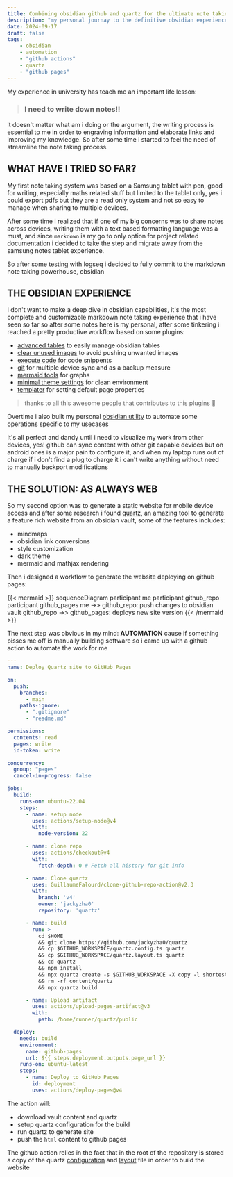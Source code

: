```yaml
---
title: Combining obsidian github and quartz for the ultimate note taking experience
description: "my personal journay to the definitive obsidian experience"
date: 2024-09-17
draft: false
tags:
    - obsidian
    - automation
    - "github actions"
    - quartz
    - "github pages"
---
```


My experience in university has teach me an important life lesson:

> ### I need to write down notes!!

it doesn't matter what am i doing or the argument, the writing process is essential to me in order to engraving information and elaborate links and improving my knowledge. So after some time i started to feel the need of streamline the note taking process.

## WHAT HAVE I TRIED SO FAR?

My first note taking system was based on a Samsung tablet with pen, good for writing, especially maths related stuff but limited to the tablet only, yes i could export pdfs but they are a read only system and not so easy to manage when sharing to multiple devices.

After some time i realized that if one of my big concerns was to share notes across devices, writing them with a text based formatting language was a must, and since `markdown` is my go to only option for project related documentation i decided to take the step and migrate away from the samsung notes tablet experience.

So after some testing with logseq i decided to fully commit to the markdown note taking powerhouse, obsidian

## THE OBSIDIAN EXPERIENCE

I don't want to make a deep dive in obsidian capabilities, it's the most complete and customizable markdown note taking experience that i have seen so far so after some notes here is my personal, after some tinkering i reached a pretty productive workflow based on some plugins:

- [advanced tables](https://github.com/tgrosinger/advanced-tables-obsidian) to easily manage obsidian tables
- [clear unused images](https://github.com/ozntel/oz-clear-unused-images-obsidian) to avoid pushing unwanted images
- [execute code](https://github.com/twibiral/obsidian-execute-code) for code snippents
- [git](https://github.com/Vinzent03/obsidian-git) for multiple device sync and as a backup measure
- [mermaid tools](https://github.com/dartungar/obsidian-mermaid) for graphs
- [minimal theme settings](https://github.com/kepano/obsidian-minimal) for clean environment
- [templater](https://github.com/SilentVoid13/Templater) for setting default page properties

> thanks to all this awesome people that contributes to this plugins 🙏

Overtime i also built my personal [obsidian utility](https://github.com/carnivuth/scripts/blob/main/bin/obsidian_manage.sh) to automate some operations specific to my usecases

It's all perfect and dandy until i need to visualize my work from other devices, yes! github can sync content with other git capable devices but on android ones is a major pain to configure it, and when my laptop runs out of charge if i don't find a plug to charge it i can't write anything without need to manually backport modifications

## THE SOLUTION: AS ALWAYS WEB

So my second option was to generate a static website for mobile device access and after some research i found [quartz](https://quartz.jzhao.xyz/), an amazing tool to generate a feature rich website from an obsidian vault, some of the features includes:

- mindmaps
- obsidian link conversions
- style customization
- dark theme
- mermaid and mathjax rendering

Then i designed a workflow to generate the website deploying on github pages:

{{< mermaid >}}
sequenceDiagram
participant me
participant github_repo
participant github_pages
me ->> github_repo: push changes to obsidian vault
github_repo ->> github_pages: deploys new site version
{{< /mermaid >}}

The next step was obvious in my mind: **AUTOMATION** cause if something pisses me off is manually building software so i came up with a github action to automate the work for me

```yaml
---
name: Deploy Quartz site to GitHub Pages

on:
  push:
    branches:
      - main
    paths-ignore:
      - ".gitignore"
      - "readme.md"

permissions:
  contents: read
  pages: write
  id-token: write

concurrency:
  group: "pages"
  cancel-in-progress: false

jobs:
  build:
    runs-on: ubuntu-22.04
    steps:
      - name: setup node
        uses: actions/setup-node@v4
        with:
          node-version: 22

      - name: clone repo
        uses: actions/checkout@v4
        with:
          fetch-depth: 0 # Fetch all history for git info

      - name: Clone quartz
        uses: GuillaumeFalourd/clone-github-repo-action@v2.3
        with:
          branch: 'v4'
          owner: 'jackyzha0'
          repository: 'quartz'

      - name: build
        run: >
          cd $HOME
          && git clone https://github.com/jackyzha0/quartz
          && cp $GITHUB_WORKSPACE/quartz.config.ts quartz
          && cp $GITHUB_WORKSPACE/quartz.layout.ts quartz
          && cd quartz
          && npm install
          && npx quartz create -s $GITHUB_WORKSPACE -X copy -l shortest
          && rm -rf content/quartz
          && npx quartz build

      - name: Upload artifact
        uses: actions/upload-pages-artifact@v3
        with:
          path: /home/runner/quartz/public

  deploy:
    needs: build
    environment:
      name: github-pages
      url: ${{ steps.deployment.outputs.page_url }}
    runs-on: ubuntu-latest
    steps:
      - name: Deploy to GitHub Pages
        id: deployment
        uses: actions/deploy-pages@v4
```

The action will:

- download vault content and quartz
- setup quartz configuration for the build
- run quartz to generate site
- push the `html` content to github pages

The github action relies in the fact that in the root of the repository is stored a copy of the quartz [configuration](sample_files/quartz.config.ts) and [layout](sample_files/quartz.layout.ts) file in order to build the website


